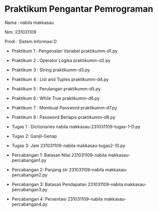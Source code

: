 # Praktikum Pengantar Pemrograman
<p> Nama  : nabila makkasau
<p> Nim   :231031109
<p> Prodi : Sistem Informasi D </p>

* Praktikum 1 : Pengenalan Variabel
  praktikumm-d1.py

* Praktikum 2 : Operator Logika
  praktikumm-d2.py

* Praktikum 3 : String
  praktikumm-d3.py

* Praktikum 4 : List and Tuples 
  praktikumm-d4.py

* Praktikum 5 : Perulangan
  praktikumm-d5.py

* Praktikum 6 : While True
  praktikumm-d6.py

* Praktikum 7 : Membuat Password
  praktikumm-d7.py

* Praktikum 8 : Password Berlapis
  praktikumm-d8.py

* Tugas 1 : Dictionaries
  nabila makkasau-231031109-tugas-1-D.py

* Tugas 2: Ganjil-Genap
  
  
* Tugas 3: Jam
   231031109-nabila makkasau-tugas2-10.py


* Percabangan 1: Batasan Nilai
  231031109-nabila makkasau-percabangan1.py

* Percabangan 2: Panjang str
  231031109-nabila makkasau-percabangan2.py

* Percabangan 3: Batasan Pendapatan
  231031109-nabila makkasau-percabangan3.py

* Percabangan 4: Persentasi
  231031109-nabila makkasau-percabangan4.py
